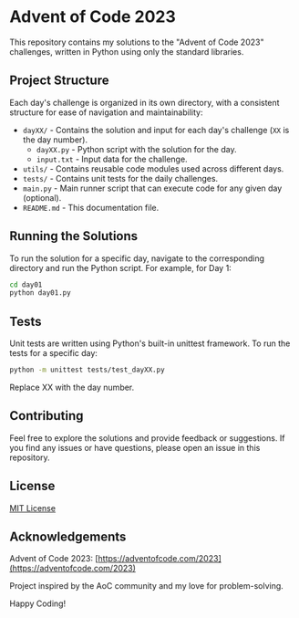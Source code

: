 # Advent of Code 2023

This repository contains my solutions to the "Advent of Code 2023" challenges, written in Python using only the standard libraries.

## Project Structure

Each day's challenge is organized in its own directory, with a consistent structure for ease of navigation and maintainability:

- `dayXX/` - Contains the solution and input for each day's challenge (`XX` is the day number).
  - `dayXX.py` - Python script with the solution for the day.
  - `input.txt` - Input data for the challenge.
- `utils/` - Contains reusable code modules used across different days.
- `tests/` - Contains unit tests for the daily challenges.
- `main.py` - Main runner script that can execute code for any given day (optional).
- `README.md` - This documentation file.

## Running the Solutions

To run the solution for a specific day, navigate to the corresponding directory and run the Python script. For example, for Day 1:

```bash
cd day01
python day01.py
```

## Tests

Unit tests are written using Python's built-in unittest framework. To run the tests for a specific day:

```bash
python -m unittest tests/test_dayXX.py
```

Replace XX with the day number.

## Contributing

Feel free to explore the solutions and provide feedback or suggestions. If you find any issues or have questions, please open an issue in this repository.

## License

[MIT License](https://opensource.org/license/mit/)

## Acknowledgements

Advent of Code 2023: [https://adventofcode.com/2023](https://adventofcode.com/2023)

Project inspired by the AoC community and my love for problem-solving.

Happy Coding!



